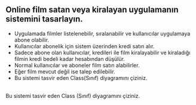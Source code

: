 ## Online film satan veya kiralayan uygulamanın sistemini tasarlayın.

<ul>
<li>Uygulamada filmler listelenebilir, sıralanabilir ve kullanıcılar uygulamaya abone olabilir.</li>
<li>Kullanıcılar abonelik için sistem üzerinden kredi satın alır.</li>
<li>Sadece abone olan kullanıcılar, kredileri ile film kiralayabilir ve kiraladığı filmin kredi bedeli kadar hesabından düşülür.</li>
<li>Normal kullanıcılar ve aboneler film satın alabilirler.</li>
<li>Eğer film mevcut değil ise talep edilebilir.</li>
<li>Bu sistemi tasvir eden Class(Sınıf) diyagramını çiziniz.</li>
</ul>

<br>
Bu sistemi tasvir eden Class (Sınıf) diyagramını çiziniz.

